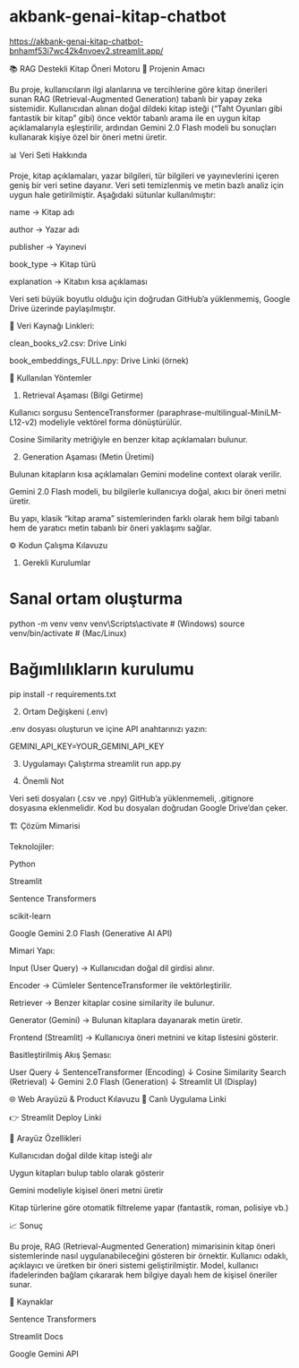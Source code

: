 # akbank-genai-kitap-chatbot

https://akbank-genai-kitap-chatbot-bnhamf53i7wc42k4nvoev2.streamlit.app/

📚 RAG Destekli Kitap Öneri Motoru
🎯 Projenin Amacı

Bu proje, kullanıcıların ilgi alanlarına ve tercihlerine göre kitap önerileri sunan RAG (Retrieval-Augmented Generation) tabanlı bir yapay zeka sistemidir.
Kullanıcıdan alınan doğal dildeki kitap isteği (“Taht Oyunları gibi fantastik bir kitap” gibi) önce vektör tabanlı arama ile en uygun kitap açıklamalarıyla eşleştirilir, ardından Gemini 2.0 Flash modeli bu sonuçları kullanarak kişiye özel bir öneri metni üretir.

📊 Veri Seti Hakkında

Proje, kitap açıklamaları, yazar bilgileri, tür bilgileri ve yayınevlerini içeren geniş bir veri setine dayanır.
Veri seti temizlenmiş ve metin bazlı analiz için uygun hale getirilmiştir.
Aşağıdaki sütunlar kullanılmıştır:

name → Kitap adı

author → Yazar adı

publisher → Yayınevi

book_type → Kitap türü

explanation → Kitabın kısa açıklaması

Veri seti büyük boyutlu olduğu için doğrudan GitHub’a yüklenmemiş, Google Drive üzerinde paylaşılmıştır.

📎 Veri Kaynağı Linkleri:

clean_books_v2.csv: Drive Linki

book_embeddings_FULL.npy: Drive Linki (örnek)

🧠 Kullanılan Yöntemler

1. Retrieval Aşaması (Bilgi Getirme)

Kullanıcı sorgusu SentenceTransformer (paraphrase-multilingual-MiniLM-L12-v2) modeliyle vektörel forma dönüştürülür.

Cosine Similarity metriğiyle en benzer kitap açıklamaları bulunur.

2. Generation Aşaması (Metin Üretimi)

Bulunan kitapların kısa açıklamaları Gemini modeline context olarak verilir.

Gemini 2.0 Flash modeli, bu bilgilerle kullanıcıya doğal, akıcı bir öneri metni üretir.

Bu yapı, klasik “kitap arama” sistemlerinden farklı olarak hem bilgi tabanlı hem de yaratıcı metin tabanlı bir öneri yaklaşımı sağlar.

⚙️ Kodun Çalışma Kılavuzu
1. Gerekli Kurulumlar
# Sanal ortam oluşturma
python -m venv venv
venv\Scripts\activate   # (Windows)
source venv/bin/activate   # (Mac/Linux)

# Bağımlılıkların kurulumu
pip install -r requirements.txt

2. Ortam Değişkeni (.env)

.env dosyası oluşturun ve içine API anahtarınızı yazın:

GEMINI_API_KEY=YOUR_GEMINI_API_KEY

3. Uygulamayı Çalıştırma
streamlit run app.py

4. Önemli Not

Veri seti dosyaları (.csv ve .npy) GitHub’a yüklenmemeli, .gitignore dosyasına eklenmelidir.
Kod bu dosyaları doğrudan Google Drive’dan çeker.

🏗️ Çözüm Mimarisi

Teknolojiler:

Python

Streamlit

Sentence Transformers

scikit-learn

Google Gemini 2.0 Flash (Generative AI API)

Mimari Yapı:

Input (User Query) → Kullanıcıdan doğal dil girdisi alınır.

Encoder → Cümleler SentenceTransformer ile vektörleştirilir.

Retriever → Benzer kitaplar cosine similarity ile bulunur.

Generator (Gemini) → Bulunan kitaplara dayanarak metin üretir.

Frontend (Streamlit) → Kullanıcıya öneri metnini ve kitap listesini gösterir.

Basitleştirilmiş Akış Şeması:

User Query
    ↓
SentenceTransformer (Encoding)
    ↓
Cosine Similarity Search (Retrieval)
    ↓
Gemini 2.0 Flash (Generation)
    ↓
Streamlit UI (Display)

🌐 Web Arayüzü & Product Kılavuzu
🔗 Canlı Uygulama Linki

👉 Streamlit Deploy Linki

👀 Arayüz Özellikleri

Kullanıcıdan doğal dilde kitap isteği alır

Uygun kitapları bulup tablo olarak gösterir

Gemini modeliyle kişisel öneri metni üretir

Kitap türlerine göre otomatik filtreleme yapar (fantastik, roman, polisiye vb.)



📈 Sonuç

Bu proje, RAG (Retrieval-Augmented Generation) mimarisinin kitap öneri sistemlerinde nasıl uygulanabileceğini gösteren bir örnektir.
Kullanıcı odaklı, açıklayıcı ve üretken bir öneri sistemi geliştirilmiştir.
Model, kullanıcı ifadelerinden bağlam çıkararak hem bilgiye dayalı hem de kişisel öneriler sunar.

📎 Kaynaklar

Sentence Transformers

Streamlit Docs

Google Gemini API
